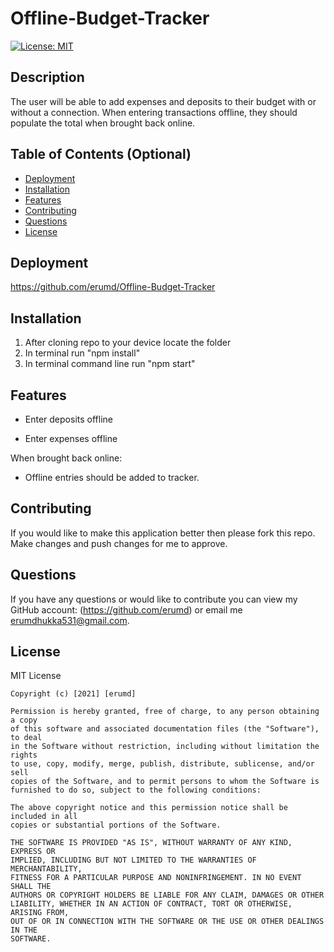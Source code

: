 # Offline-Budget-Tracker

[![License: MIT](https://img.shields.io/badge/License-MIT-yellow.svg)](https://opensource.org/licenses/MIT)

## Description

The user will be able to add expenses and deposits to their budget with or without a connection. When entering transactions offline, they should populate the total when brought back online.

## Table of Contents (Optional)

- [Deployment](#deployment)
- [Installation](#installation)
- [Features](#features)
- [Contributing](#contributing)
- [Questions](#questions)
- [License](#license)

## Deployment

https://github.com/erumd/Offline-Budget-Tracker

## Installation

1. After cloning repo to your device locate the folder
2. In terminal run "npm install"
3. In terminal command line run "npm start"

## Features

- Enter deposits offline

- Enter expenses offline

When brought back online:

- Offline entries should be added to tracker.

## Contributing

If you would like to make this application better then please fork this repo. Make changes and push changes for me to approve.

## Questions

If you have any questions or would like to contribute you can view my GitHub account:
(https://github.com/erumd)
or email me erumdhukka531@gmail.com.

## License

MIT License

    Copyright (c) [2021] [erumd]

    Permission is hereby granted, free of charge, to any person obtaining a copy
    of this software and associated documentation files (the "Software"), to deal
    in the Software without restriction, including without limitation the rights
    to use, copy, modify, merge, publish, distribute, sublicense, and/or sell
    copies of the Software, and to permit persons to whom the Software is
    furnished to do so, subject to the following conditions:

    The above copyright notice and this permission notice shall be included in all
    copies or substantial portions of the Software.

    THE SOFTWARE IS PROVIDED "AS IS", WITHOUT WARRANTY OF ANY KIND, EXPRESS OR
    IMPLIED, INCLUDING BUT NOT LIMITED TO THE WARRANTIES OF MERCHANTABILITY,
    FITNESS FOR A PARTICULAR PURPOSE AND NONINFRINGEMENT. IN NO EVENT SHALL THE
    AUTHORS OR COPYRIGHT HOLDERS BE LIABLE FOR ANY CLAIM, DAMAGES OR OTHER
    LIABILITY, WHETHER IN AN ACTION OF CONTRACT, TORT OR OTHERWISE, ARISING FROM,
    OUT OF OR IN CONNECTION WITH THE SOFTWARE OR THE USE OR OTHER DEALINGS IN THE
    SOFTWARE.

